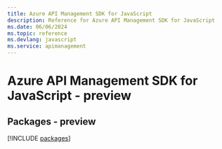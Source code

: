 ```yaml
---
title: Azure API Management SDK for JavaScript
description: Reference for Azure API Management SDK for JavaScript
ms.date: 06/06/2024
ms.topic: reference
ms.devlang: javascript
ms.service: apimanagement
---
```

# Azure API Management SDK for JavaScript - preview
## Packages - preview
[!INCLUDE [packages](api-management-index.md)]